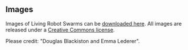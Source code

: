 ## Images

Images of Living Robot Swarms can be [downloaded here](https://drive.google.com).
All images are released under a [Creative Commons license](http://creativecommons.org/licenses/by/4.0/). 
<br>

Please credit: "Douglas Blackiston and Emma Lederer".
<br><br>

<!-- 
![image](https://cdorgs.github.io/img/06_Vivo_Group_Behavior_Trace.jpg)
The traces carved by a swarm of CDOs as they move through a field of particulate matter.
This image was selected by _Nature_ as [one of the best science photos](https://www.nature.com/articles/d41586-020-00245-8) of January 2020.
<br><br>
 -->
